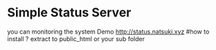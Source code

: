 # Simple Status Server
you can monitoring the system 
Demo http://status.natsuki.xyz
#how to install ?
extract to public_html or your sub folder
